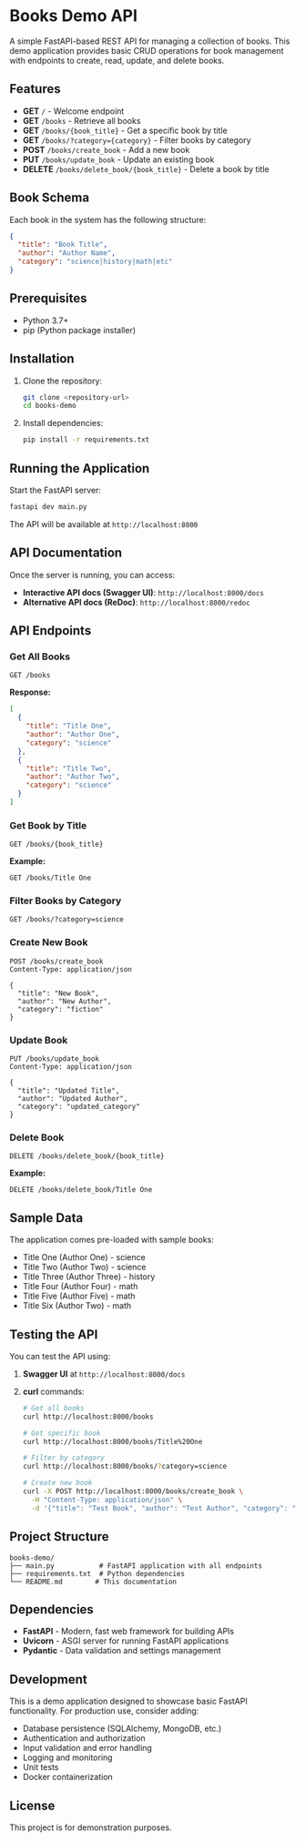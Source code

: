 # Books Demo API

A simple FastAPI-based REST API for managing a collection of books. This demo application provides basic CRUD operations for book management with endpoints to create, read, update, and delete books.

## Features

- **GET** `/` - Welcome endpoint
- **GET** `/books` - Retrieve all books
- **GET** `/books/{book_title}` - Get a specific book by title
- **GET** `/books/?category={category}` - Filter books by category
- **POST** `/books/create_book` - Add a new book
- **PUT** `/books/update_book` - Update an existing book
- **DELETE** `/books/delete_book/{book_title}` - Delete a book by title

## Book Schema

Each book in the system has the following structure:

```json
{
  "title": "Book Title",
  "author": "Author Name",
  "category": "science|history|math|etc"
}
```

## Prerequisites

- Python 3.7+
- pip (Python package installer)

## Installation

1. Clone the repository:

   ```bash
   git clone <repository-url>
   cd books-demo
   ```

2. Install dependencies:
   ```bash
   pip install -r requirements.txt
   ```

## Running the Application

Start the FastAPI server:

```bash
fastapi dev main.py
```

The API will be available at `http://localhost:8000`

## API Documentation

Once the server is running, you can access:

- **Interactive API docs (Swagger UI)**: `http://localhost:8000/docs`
- **Alternative API docs (ReDoc)**: `http://localhost:8000/redoc`

## API Endpoints

### Get All Books

```http
GET /books
```

**Response:**

```json
[
  {
    "title": "Title One",
    "author": "Author One",
    "category": "science"
  },
  {
    "title": "Title Two",
    "author": "Author Two",
    "category": "science"
  }
]
```

### Get Book by Title

```http
GET /books/{book_title}
```

**Example:**

```http
GET /books/Title One
```

### Filter Books by Category

```http
GET /books/?category=science
```

### Create New Book

```http
POST /books/create_book
Content-Type: application/json

{
  "title": "New Book",
  "author": "New Author",
  "category": "fiction"
}
```

### Update Book

```http
PUT /books/update_book
Content-Type: application/json

{
  "title": "Updated Title",
  "author": "Updated Author",
  "category": "updated_category"
}
```

### Delete Book

```http
DELETE /books/delete_book/{book_title}
```

**Example:**

```http
DELETE /books/delete_book/Title One
```

## Sample Data

The application comes pre-loaded with sample books:

- Title One (Author One) - science
- Title Two (Author Two) - science
- Title Three (Author Three) - history
- Title Four (Author Four) - math
- Title Five (Author Five) - math
- Title Six (Author Two) - math

## Testing the API

You can test the API using:

1. **Swagger UI** at `http://localhost:8000/docs`
2. **curl** commands:

   ```bash
   # Get all books
   curl http://localhost:8000/books

   # Get specific book
   curl http://localhost:8000/books/Title%20One

   # Filter by category
   curl http://localhost:8000/books/?category=science

   # Create new book
   curl -X POST http://localhost:8000/books/create_book \
     -H "Content-Type: application/json" \
     -d '{"title": "Test Book", "author": "Test Author", "category": "test"}'
   ```

## Project Structure

```
books-demo/
├── main.py           # FastAPI application with all endpoints
├── requirements.txt  # Python dependencies
└── README.md        # This documentation
```

## Dependencies

- **FastAPI** - Modern, fast web framework for building APIs
- **Uvicorn** - ASGI server for running FastAPI applications
- **Pydantic** - Data validation and settings management

## Development

This is a demo application designed to showcase basic FastAPI functionality. For production use, consider adding:

- Database persistence (SQLAlchemy, MongoDB, etc.)
- Authentication and authorization
- Input validation and error handling
- Logging and monitoring
- Unit tests
- Docker containerization

## License

This project is for demonstration purposes.
